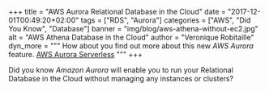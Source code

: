 +++
title = "AWS Aurora Relational Database in the Cloud"
date = "2017-12-01T00:49:20+02:00"
tags = ["RDS", "Aurora"]
categories = ["AWS", "Did You Know", "Database"]
banner = "img/blog/aws-athena-without-ec2.jpg"
alt = "AWS Athena Database in the Cloud"
author = "Veronique Robitaille"
dyn_more = """
How about you find out more about this new <i>AWS Aurora</i> feature.  <a href="https://aws.amazon.com/about-aws/whats-new/2017/11/sign-up-for-the-preview-of-amazon-aurora-serverless" target="_blank">AWS Aurora Serverless</a>
           """
+++

Did you know <i>Amazon Aurora</i> will enable you to run your Relational Database in the Cloud without managing any instances or clusters?
